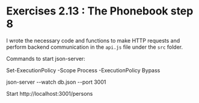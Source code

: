 # Exercises 2.13 : The Phonebook step 8

I wrote the necessary code and functions to make HTTP requests and perform backend communication in the `api.js` file under the `src` folder.

Commands to start json-server:

Set-ExecutionPolicy -Scope Process -ExecutionPolicy Bypass

json-server --watch db.json --port 3001

Start http://localhost:3001/persons


